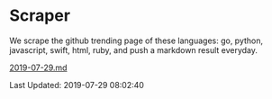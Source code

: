 # Scraper

We scrape the github trending page of these languages: go, python, javascript, swift, html, ruby, and push a markdown result everyday.

[2019-07-29.md](https://github.com/henson/Scraper/blob/master/2019-07-29.md)

Last Updated: 2019-07-29 08:02:40